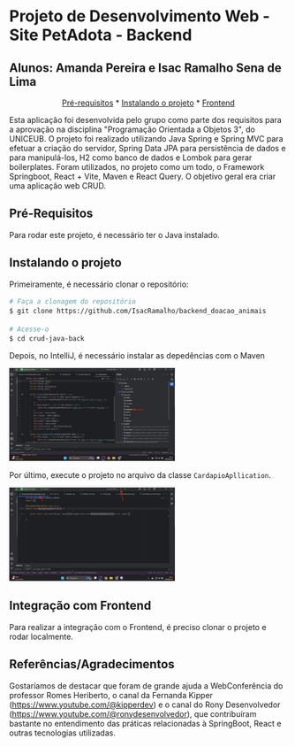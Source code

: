 <h1>Projeto de Desenvolvimento Web - Site PetAdota - Backend</h1>

<h2>Alunos: Amanda Pereira e Isac Ramalho Sena de Lima</h2>

<p align="center">
  <a href="#pre-requisites">Pré-requisitos</a> *
  <a href="#how-to-use">Instalando o projeto</a> *
  <a href="#related">Frontend</a>
</p>

Esta aplicação foi desenvolvida pelo grupo como parte dos requisitos para a aprovação na disciplina "Programação Orientada a Objetos 3", do UNICEUB. O projeto foi realizado utilizando Java Spring e Spring MVC para efetuar a criação do servidor, Spring Data JPA para persistência de dados e para manipulá-los, H2 como banco de dados e Lombok para gerar boilerplates. Foram utilizados, no projeto como um todo, o Framework Springboot, React + Vite, Maven e React Query. O objetivo geral era criar uma aplicação web CRUD.

<h2 id="pre-requisites"> Pré-Requisitos</h2> 

Para rodar este projeto, é necessário ter o Java instalado.

<h2 id="how-to-use"> Instalando o projeto</h2>

Primeiramente, é necessário clonar o repositório:

```bash
# Faça a clonagem do repositório
$ git clone https://github.com/IsacRamalho/backend_doacao_animais

# Acesse-o
$ cd crud-java-back
```

Depois, no IntelliJ, é necessário instalar as depedências com o Maven

<img width="300px" src="./.github/instalarmaven.png">

Por último, execute o projeto no arquivo da classe `CardapioApllication`.

<img width="300px" src="./.github/execucao-back.png">

<h2 id="related"> Integração com Frontend</h2>

Para realizar a integração com o Frontend, é preciso clonar o projeto e rodar localmente.

<h2 id="related"> Referências/Agradecimentos</h2>

Gostaríamos de destacar que foram de grande ajuda a WebConferência do professor Romes Heriberto, o canal da Fernanda Kipper (https://www.youtube.com/@kipperdev) e o canal do Rony Desenvolvedor (https://www.youtube.com/@ronydesenvolvedor), que contribuíram bastante no entendimento das práticas relacionadas à SpringBoot, React e outras tecnologias utilizadas.
